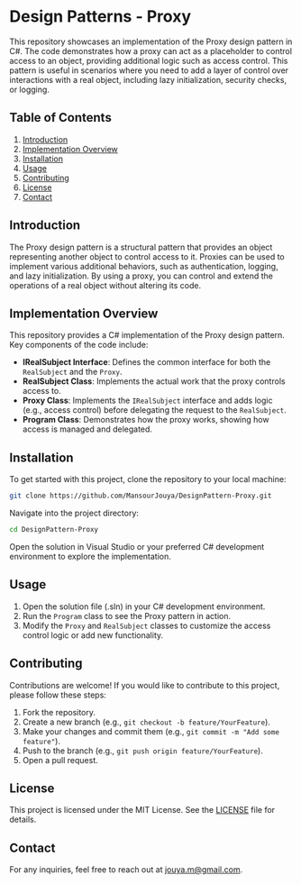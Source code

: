 # Design Patterns - Proxy

This repository showcases an implementation of the Proxy design pattern in C#. The code demonstrates how a proxy can act as a placeholder to control access to an object, providing additional logic such as access control. This pattern is useful in scenarios where you need to add a layer of control over interactions with a real object, including lazy initialization, security checks, or logging.

## Table of Contents
1. [Introduction](#introduction)
2. [Implementation Overview](#implementation-overview)
3. [Installation](#installation)
4. [Usage](#usage)
5. [Contributing](#contributing)
6. [License](#license)
7. [Contact](#contact)

## Introduction
The Proxy design pattern is a structural pattern that provides an object representing another object to control access to it. Proxies can be used to implement various additional behaviors, such as authentication, logging, and lazy initialization. By using a proxy, you can control and extend the operations of a real object without altering its code.

## Implementation Overview
This repository provides a C# implementation of the Proxy design pattern. Key components of the code include:

- **IRealSubject Interface**: Defines the common interface for both the `RealSubject` and the `Proxy`.
- **RealSubject Class**: Implements the actual work that the proxy controls access to.
- **Proxy Class**: Implements the `IRealSubject` interface and adds logic (e.g., access control) before delegating the request to the `RealSubject`.
- **Program Class**: Demonstrates how the proxy works, showing how access is managed and delegated.

## Installation
To get started with this project, clone the repository to your local machine:

```bash
git clone https://github.com/MansourJouya/DesignPattern-Proxy.git
```

Navigate into the project directory:

```bash
cd DesignPattern-Proxy
```

Open the solution in Visual Studio or your preferred C# development environment to explore the implementation.

## Usage
1. Open the solution file (.sln) in your C# development environment.
2. Run the `Program` class to see the Proxy pattern in action.
3. Modify the `Proxy` and `RealSubject` classes to customize the access control logic or add new functionality.

## Contributing
Contributions are welcome! If you would like to contribute to this project, please follow these steps:

1. Fork the repository.
2. Create a new branch (e.g., `git checkout -b feature/YourFeature`).
3. Make your changes and commit them (e.g., `git commit -m "Add some feature"`).
4. Push to the branch (e.g., `git push origin feature/YourFeature`).
5. Open a pull request.

## License
This project is licensed under the MIT License. See the [LICENSE](LICENSE.txt) file for details.

## Contact
For any inquiries, feel free to reach out at jouya.m@gmail.com.

